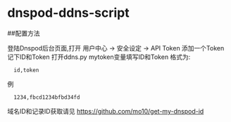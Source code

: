 # dnspod-ddns-script

##配置方法

  登陆Dnspod后台页面,打开 用户中心 -> 安全设定 -> API Token
  添加一个Token 记下ID和Token
  打开ddns.py mytoken变量填写ID和Token 格式为:
  
      id,token 
      
   例
   
      1234,fbcd1234bfbd34fd
      
   域名ID和记录ID获取请见 https://github.com/mo10/get-my-dnspod-id
